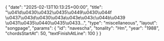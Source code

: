 {
    "date": "2025-02-13T10:13:25+00:00",
    "title": "\u041d\u0430\u0432\u0435\u0449\u0430\u044f \u0437\u043d\u0430\u043a\u043e\u043c\u044b\u0439 \u0431\u0435\u0440\u0435\u0433...",
    "type": "miscellaneous",
    "layout": "songpage",
    "params": {
        "id": "navescha",
        "tonality": "Hm",
        "year": "1988",
        "chordsStartAt": 50,
        "textFinishAtLine": 100
    }
}